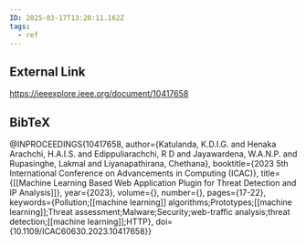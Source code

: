 ```yaml
---
ID: 2025-03-17T13:20:11.162Z
tags:
  - ref
---
```

## External Link

https://ieeexplore.ieee.org/document/10417658

## BibTeX

@INPROCEEDINGS{10417658,   author={Katulanda, K.D.I.G. and Henaka Arachchi, H.A.I.S. and Edippuliarachchi, R D and Jayawardena, W.A.N.P. and Rupasinghe, Lakmal and Liyanapathirana, Chethana},   booktitle={2023 5th International Conference on Advancements in Computing (ICAC)},    title={[[Machine Learning Based Web Application Plugin for Threat Detection and IP Analysis]]},    year={2023},   volume={},   number={},   pages={17-22},   keywords={Pollution;[[machine learning]] algorithms;Prototypes;[[machine learning]];Threat assessment;Malware;Security;web-traffic analysis;threat detection;[[machine learning]];HTTP},   doi={10.1109/ICAC60630.2023.10417658}}
